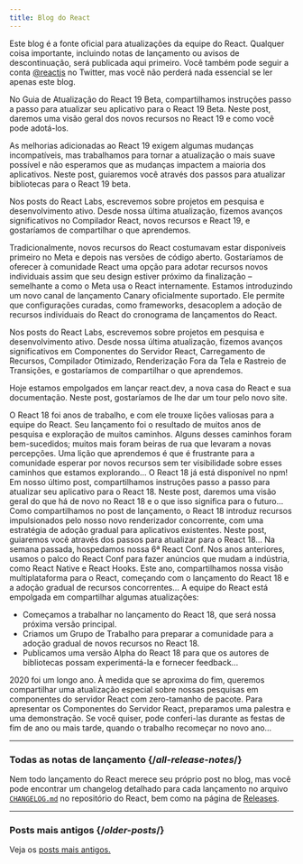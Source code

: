 ```yaml
---
title: Blog do React
---
```


<Intro>

Este blog é a fonte oficial para atualizações da equipe do React. Qualquer coisa importante, incluindo notas de lançamento ou avisos de descontinuação, será publicada aqui primeiro. Você também pode seguir a conta [@reactjs](https://twitter.com/reactjs) no Twitter, mas você não perderá nada essencial se ler apenas este blog.

</Intro>

<div className="sm:-mx-5 flex flex-col gap-5 mt-12">

<BlogCard title="React 19 Beta " date="25 de abril de 2024" url="/blog/2024/04/25/react-19">

No Guia de Atualização do React 19 Beta, compartilhamos instruções passo a passo para atualizar seu aplicativo para o React 19 Beta. Neste post, daremos uma visão geral dos novos recursos no React 19 e como você pode adotá-los.

</BlogCard>

<BlogCard title="Guia de Atualização do React 19 Beta" date="25 de abril de 2024" url="/blog/2024/04/25/react-19-upgrade-guide">

As melhorias adicionadas ao React 19 exigem algumas mudanças incompatíveis, mas trabalhamos para tornar a atualização o mais suave possível e não esperamos que as mudanças impactem a maioria dos aplicativos. Neste post, guiaremos você através dos passos para atualizar bibliotecas para o React 19 beta.

</BlogCard>

<BlogCard title="React Labs: No que estamos trabalhando – Fevereiro de 2024" date="15 de fevereiro de 2024" url="/blog/2024/02/15/react-labs-what-we-have-been-working-on-february-2024">

Nos posts do React Labs, escrevemos sobre projetos em pesquisa e desenvolvimento ativo. Desde nossa última atualização, fizemos avanços significativos no Compilador React, novos recursos e React 19, e gostaríamos de compartilhar o que aprendemos.

</BlogCard>

<BlogCard title="React Canaries: Lançamento Incremental de Recursos Fora do Meta" date="3 de maio de 2023" url="/blog/2023/05/03/react-canaries">

Tradicionalmente, novos recursos do React costumavam estar disponíveis primeiro no Meta e depois nas versões de código aberto. Gostaríamos de oferecer à comunidade React uma opção para adotar recursos novos individuais assim que seu design estiver próximo da finalização – semelhante a como o Meta usa o React internamente. Estamos introduzindo um novo canal de lançamento Canary oficialmente suportado. Ele permite que configurações curadas, como frameworks, desacoplem a adoção de recursos individuais do React do cronograma de lançamentos do React.

</BlogCard>

<BlogCard title="React Labs: No que estamos trabalhando – Março de 2023" date="22 de março de 2023" url="/blog/2023/03/22/react-labs-what-we-have-been-working-on-march-2023">

Nos posts do React Labs, escrevemos sobre projetos em pesquisa e desenvolvimento ativo. Desde nossa última atualização, fizemos avanços significativos em Componentes do Servidor React, Carregamento de Recursos, Compilador Otimizado, Renderização Fora da Tela e Rastreio de Transições, e gostaríamos de compartilhar o que aprendemos.

</BlogCard>


<BlogCard title="Apresentando react.dev" date="16 de março de 2023" url="/blog/2023/03/16/introducing-react-dev">

Hoje estamos empolgados em lançar react.dev, a nova casa do React e sua documentação. Neste post, gostaríamos de lhe dar um tour pelo novo site.

</BlogCard>


<BlogCard title="React Labs: No que estamos trabalhando – Junho de 2022" date="15 de junho de 2022" url="/blog/2022/06/15/react-labs-what-we-have-been-working-on-june-2022">
O React 18 foi anos de trabalho, e com ele trouxe lições valiosas para a equipe do React. Seu lançamento foi o resultado de muitos anos de pesquisa e exploração de muitos caminhos. Alguns desses caminhos foram bem-sucedidos; muitos mais foram beiras de rua que levaram a novas percepções. Uma lição que aprendemos é que é frustrante para a comunidade esperar por novos recursos sem ter visibilidade sobre esses caminhos que estamos explorando...
</BlogCard>

<BlogCard title="React v18.0" date="29 de março de 2022" url="/blog/2022/03/29/react-v18">
O React 18 já está disponível no npm! Em nosso último post, compartilhamos instruções passo a passo para atualizar seu aplicativo para o React 18. Neste post, daremos uma visão geral do que há de novo no React 18 e o que isso significa para o futuro...
</BlogCard>

<BlogCard title="Como Atualizar para o React 18" date="8 de março de 2022" url="/blog/2022/03/08/react-18-upgrade-guide">
Como compartilhamos no post de lançamento, o React 18 introduz recursos impulsionados pelo nosso novo renderizador concorrente, com uma estratégia de adoção gradual para aplicativos existentes. Neste post, guiaremos você através dos passos para atualizar para o React 18...
</BlogCard>

<BlogCard title="Recapitulação do React Conf 2021" date="17 de dezembro de 2021" url="/blog/2021/12/17/react-conf-2021-recap">
Na semana passada, hospedamos nossa 6ª React Conf. Nos anos anteriores, usamos o palco do React Conf para fazer anúncios que mudam a indústria, como React Native e React Hooks. Este ano, compartilhamos nossa visão multiplataforma para o React, começando com o lançamento do React 18 e a adoção gradual de recursos concorrentes...
</BlogCard>

<BlogCard title="O Plano para o React 18" date="8 de junho de 2021" url="/blog/2021/06/08/the-plan-for-react-18">
A equipe do React está empolgada em compartilhar algumas atualizações:

- Começamos a trabalhar no lançamento do React 18, que será nossa próxima versão principal.
- Criamos um Grupo de Trabalho para preparar a comunidade para a adoção gradual de novos recursos no React 18.
- Publicamos uma versão Alpha do React 18 para que os autores de bibliotecas possam experimentá-la e fornecer feedback...
</BlogCard>

<BlogCard title="Apresentando Componentes do Servidor React com Zero-Tamanho de Pacote" date="21 de dezembro de 2020" url="/blog/2020/12/21/data-fetching-with-react-server-components">
2020 foi um longo ano. À medida que se aproxima do fim, queremos compartilhar uma atualização especial sobre nossas pesquisas em componentes do servidor React com zero-tamanho de pacote. Para apresentar os Componentes do Servidor React, preparamos uma palestra e uma demonstração. Se você quiser, pode conferi-las durante as festas de fim de ano ou mais tarde, quando o trabalho recomeçar no novo ano...
</BlogCard>

</div>

---

### Todas as notas de lançamento {/*all-release-notes*/}

Nem todo lançamento do React merece seu próprio post no blog, mas você pode encontrar um changelog detalhado para cada lançamento no arquivo [`CHANGELOG.md`](https://github.com/facebook/react/blob/main/CHANGELOG.md) no repositório do React, bem como na página de [Releases](https://github.com/facebook/react/releases).

---

### Posts mais antigos {/*older-posts*/}

Veja os [posts mais antigos.](https://reactjs.org/blog/all.html)

<div className="h-12"></div>